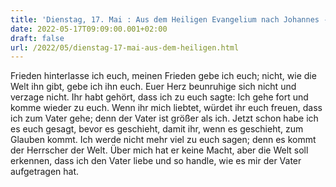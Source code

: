 ```yaml
---
title: 'Dienstag, 17. Mai : Aus dem Heiligen Evangelium nach Johannes - Joh 14,27-31a.'
date: 2022-05-17T09:09:00.001+02:00
draft: false
url: /2022/05/dienstag-17-mai-aus-dem-heiligen.html
---
```


Frieden hinterlasse ich euch, meinen Frieden gebe ich euch; nicht, wie die Welt ihn gibt, gebe ich ihn euch. Euer Herz beunruhige sich nicht und verzage nicht. Ihr habt gehört, dass ich zu euch sagte: Ich gehe fort und komme wieder zu euch. Wenn ihr mich liebtet, würdet ihr euch freuen, dass ich zum Vater gehe; denn der Vater ist größer als ich. Jetzt schon habe ich es euch gesagt, bevor es geschieht, damit ihr, wenn es geschieht, zum Glauben kommt. Ich werde nicht mehr viel zu euch sagen; denn es kommt der Herrscher der Welt. Über mich hat er keine Macht, aber die Welt soll erkennen, dass ich den Vater liebe und so handle, wie es mir der Vater aufgetragen hat.